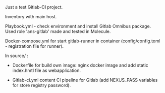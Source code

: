 Just a test Gitlab-CI project.

Inventory with main host.

Playbook.yml - check environment and install Gitlab Omnibus package. Used role 'ans-gitlab' made and tested in Molecule.

Docker-compose.yml for start gitlab-runner in container (config/config.toml - registration file for runner).

In source/ :

- Dockerfile for build own image: nginx docker image  and add static index.hmtl file as webapplication.

- Gitlab-ci.yml content CI pipeline for Gitlab (add NEXUS_PASS variables for store registry password).
